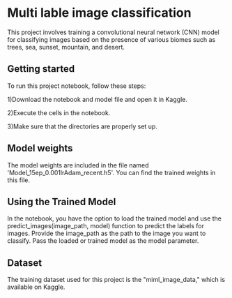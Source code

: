
# Multi lable image classification

This project involves training a convolutional neural network (CNN) model for classifying images based on the presence of various biomes such as trees, sea, sunset, mountain, and desert.






## Getting started
To run this project notebook, follow these steps:

1)Download the notebook and model file and open it in Kaggle.

2)Execute the cells in the notebook.

3)Make sure that the directories are properly set up.
## Model weights
The model weights are included in the file named 'Model_15ep_0.001lrAdam_recent.h5'. You can find the trained weights in this file.
## Using the Trained Model
In the notebook, you have the option to load the trained model and use the predict_images(image_path, model) function to predict the labels for images. Provide the image_path as the path to the image you want to classify. Pass the loaded or trained model as the model parameter.
## Dataset
The training dataset used for this project is the "miml_image_data," which is available on Kaggle.



